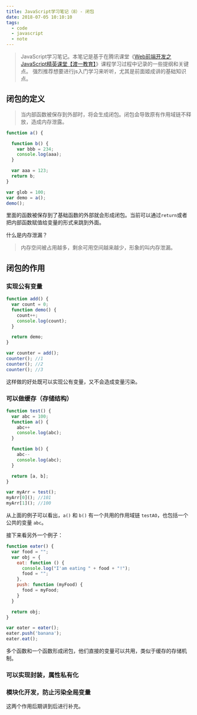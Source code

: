 ```yaml
---
title: JavaScript学习笔记（8）- 闭包
date: 2018-07-05 10:10:10
tags:
  - code
  - javascript
  - note
---
```


> JavaScript学习笔记。本笔记是基于在腾讯课堂《[Web前端开发之JavaScript精英课堂【渡一教育】](https://ke.qq.com/webcourse/index.html#course_id=231577&term_id=100273169&taid=1464734172022937&vid=a14198i8y2h)》课程学习过程中记录的一些提纲和关键点。
> 强烈推荐想要进行js入门学习来听听，尤其是前面姬成讲的基础知识点。

## 闭包的定义

> 当内部函数被保存到外部时，将会生成闭包。闭包会导致原有作用域链不释放，造成内存泄露。

```javascript
function a() {

  function b() {
    var bbb = 234;
    console.log(aaa);
  }

  var aaa = 123;
  return b;
}

var glob = 100;
var demo = a();
demo();
```

里面的函数被保存到了基础函数的外部就会形成闭包。当前可以通过`return`或者把内部函数赋值给变量的形式来跳到外面。

什么是内存泄漏？

> 内存空间被占用越多，剩余可用空间越来越少，形象的叫内存泄漏。

## 闭包的作用

### 实现公有变量

```javascript
function add() {
  var count = 0;
  function demo() {
    count++;
    console.log(count);
  }

  return demo;
}

var counter = add();
counter(); //1
counter(); //2
counter(); //3
```

这样做的好处既可以实现公有变量，又不会造成变量污染。

### 可以做缓存（存储结构）

```javascript
function test() {
  var abc = 100;
  function a() {
    abc++
    console.log(abc);
  }

  function b() {
    abc--
    console.log(abc);
  }

  return [a, b];
}

var myArr = test();
myArr[0](); //101
myArr[1](); //100
```

从上面的例子可以看出，`a()` 和 `b()` 有一个共用的作用域链 `testAO`，也包括一个公共的变量 `abc`。

接下来看另外一个例子：

```javascript
function eater() {
  var food = "";
  var obj = {
    eat: function () {
      console.log("I'am eating " + food + "!");
      food = "";
    },
    push: function (myFood) {
      food = myFood;
    }
  }

  return obj;
}

var eater = eater();
eater.push('banana');
eater.eat();
```

多个函数和一个函数形成闭包，他们直接的变量可以共用，类似于缓存的存储机制。

### 可以实现封装，属性私有化

### 模块化开发，防止污染全局变量

这两个作用后期讲到后进行补充。
